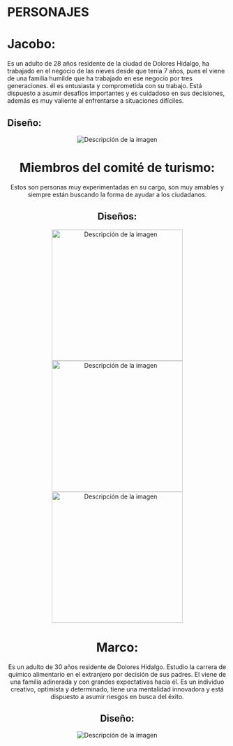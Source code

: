# PERSONAJES
# Jacobo: 
Es un adulto de 28 años residente de la ciudad de Dolores Hidalgo, ha trabajado en el negocio de las nieves desde que tenía 7 años, pues el viene de una familia humilde que ha trabajado en ese negocio por tres generaciones. él es entusiasta y comprometida con su trabajo. Está dispuesto a asumir desafíos importantes y es cuidadoso en sus decisiones, además es muy valiente al enfrentarse a situaciones difíciles.

## Diseño:
<div style="text-align: center;">
    <img src="https://github.com/Carlos-Soto-L/IcyDefender/blob/main/PERSONAJES/JACOBO/DISE%C3%91O/PERSONAJE_JACOBO_001.png" alt="Descripción de la imagen">
    
# Miembros del comité de turismo:
Estos son personas muy experimentadas en su cargo, son muy amables y siempre están buscando la forma de ayudar a los ciudadanos.
## Diseños:
<img src="https://github.com/Carlos-Soto-L/IcyDefender/assets/67080087/93c6005f-d059-4950-9ca4-369413eb4898" alt="Descripción de la imagen" style="width:300px; display: block; margin: 0 auto;">

<img src="https://github.com/Carlos-Soto-L/IcyDefender/assets/67080087/4cfef7ea-1e9c-44d9-b16b-15fb8502b36b" alt="Descripción de la imagen" style="width: 300px; display: block; margin: 0 auto;">

<img src="https://github.com/Carlos-Soto-L/IcyDefender/assets/67080087/03940bf0-f243-45a0-8878-0c88a93e3425" alt="Descripción de la imagen" style="width: 300px; display: block; margin: 0 auto;">

# Marco: 
Es un adulto de 30 años residente de Dolores Hidalgo. Estudio la carrera de químico alimentario en el extranjero por decisión de sus padres. El viene de una familia adinerada y con grandes expectativas hacia él. Es un individuo creativo, optimista y determinado, tiene una mentalidad innovadora y está dispuesto a asumir riesgos en busca del éxito.

## Diseño:
<div style="text-align: center;">
    <img src="https://github.com/Carlos-Soto-L/IcyDefender/assets/67080087/3364eb95-8540-4a7e-b133-f36bf1fe5161.png" alt="Descripción de la imagen">
</div>
